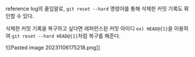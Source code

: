 reference log의 줄임말로, `git reset --hard` 명령어를 통해 삭제한 커밋 기록도 확인할 수 있다.

삭제한 커밋 기록을 복구하고 싶다면 레퍼런스된 커밋 아이디 `ex) HEAD@{1}`을 이용하여 `git reset --hard HEAD@{1}`처럼 복구를 해준다.

![[Pasted image 20231106175218.png]]